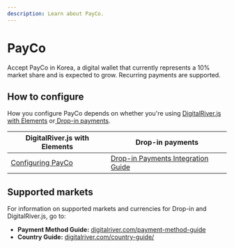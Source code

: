 ```yaml
---
description: Learn about PayCo.
---
```


# PayCo

Accept PayCo in Korea, a digital wallet that currently represents a 10% market share and is expected to grow. Recurring payments are supported. &#x20;

## How to configure

How you configure PayCo depends on whether you're using [DigitalRiver.js with Elements](../payments-solutions/digitalriver.js/) or[ Drop-in payments](../payments-solutions/drop-in/). &#x20;

| DigitalRiver.js with Elements                                                       | Drop-in payments                                                                                 |
| ----------------------------------------------------------------------------------- | ------------------------------------------------------------------------------------------------ |
| [Configuring PayCo](../payments-solutions/digitalriver.js/payment-methods/payco.md) | [Drop-in Payments Integration Guide](../payments-solutions/drop-in/drop-in-integration-guide.md) |

## Supported markets

For information on supported markets and currencies for Drop-in and DigitalRiver.js, go to:&#x20;

* **Payment Method Guide:** [digitalriver.com/payment-method-guide](https://www.digitalriver.com/payment-method-guide/)
* **Country Guide:** [digitalriver.com/country-guide/](https://www.digitalriver.com/country-guide/)
